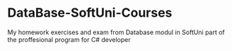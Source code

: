 # DataBase-SoftUni-Courses
My homework exercises and exam from Database modul in SoftUni part of the proffesional program for C# developer 
